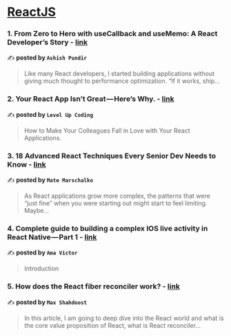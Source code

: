 
<h1><a href=https://medium.com/tag/reactjs/recommended target="_blank" rel="noopener noreferrer">ReactJS</a></h1>
<h3>1. From Zero to Hero with useCallback and useMemo: A React Developer’s Story - <a href="https://medium.com/@ashishpundir1997/from-zero-to-hero-with-usecallback-and-usememo-a-react-developers-story-2b1b0ffa19e5" target="_blank" rel="noopener noreferrer">link</a></h3>

✍️ **posted by `Ashish Pundir`**

<blockquote>Like many React developers, I started building applications without giving much thought to performance optimization. “If it works, ship…</blockquote>

<h3>2. Your React App Isn’t Great — Here’s Why. - <a href="https://medium.com/gitconnected/your-react-app-isnt-great-here-s-why-5eb61b3f110b" target="_blank" rel="noopener noreferrer">link</a></h3>

✍️ **posted by `Level Up Coding`**

<blockquote>How to Make Your Colleagues Fall in Love with Your React Applications.</blockquote>

<h3>3. 18 Advanced React Techniques Every Senior Dev Needs to Know - <a href="https://medium.com/@matemarschalko/18-advanced-react-techniques-every-senior-dev-needs-to-know-13456ba2604c" target="_blank" rel="noopener noreferrer">link</a></h3>

✍️ **posted by `Mate Marschalko`**

<blockquote>As React applications grow more complex, the patterns that were “just fine” when you were starting out might start to feel limiting. Maybe…</blockquote>

<h3>4. Complete guide to building a complex IOS live activity in React Native — Part 1 - <a href="https://medium.com/@amavictor/complete-guide-to-building-a-complex-ios-live-activity-in-react-native-part-1-e2dda684f41f" target="_blank" rel="noopener noreferrer">link</a></h3>

✍️ **posted by `Ama Victor`**

<blockquote>Introduction</blockquote>

<h3>5. How does the React fiber reconciler work? - <a href="https://medium.com/@maxtsh/how-does-the-react-fiber-reconciler-work-77c3650127da" target="_blank" rel="noopener noreferrer">link</a></h3>

✍️ **posted by `Max Shahdoost`**

<blockquote>In this article, I am going to deep dive into the React world and what is the core value proposition of React, what is React reconciler…</blockquote>


